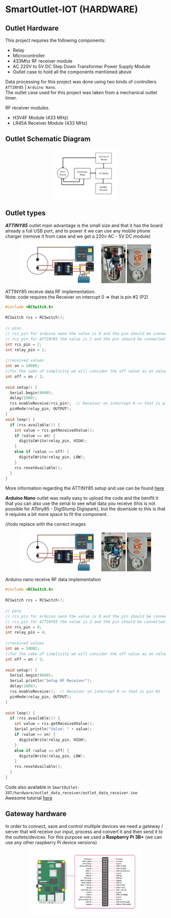 # SmartOutlet-IOT (HARDWARE)

Outlet Hardware
------

This project requires the following components:
 - Relay
 - Microcontroller 
 - 433Mhz RF receiver module
 - AC 220V to 5V DC Step Down Transformer Power Supply Module
 - Outlet case to hold all the components mentioned above
 
Data processing for this project was done using two kinds of controllers `ATTINY85` | `Arduino Nano`.    
The outlet case used for this project was taken from a mechanical outlet timer.     

RF receiver modules.   
 * H3V4F Module (433 MHz) 
 * LR45A Receiver Module (433 MHz)

Outlet Schematic Diagram
-----

<p align="center">
   <img src="https://github.com/ManolescuSebastian/SmartOutlet-IOT/blob/master/hardware/images/outlet%20images/smart_outlet_hw_overview.jpg" width="40%"></img>
</p>

Outlet types     
-----

___ATTINY85___ outlet main advantage is the small size and that it has the board already a full USB port, and to power it we can use any mobile phone charger (remove it from case and we get a 220v AC - 5V DC module)


<p align="center">
   <img align="center" src="https://github.com/ManolescuSebastian/SmartOutlet-IOT/blob/master/hardware/images/outlet%20images/smart_outlet_design.jpg" width="50%"></img>
   <img align="center" src="https://github.com/ManolescuSebastian/SmartOutlet-IOT/blob/master/hardware/images/outlet%20images/3_01.jpg" width="15%"></img>
      <img align="center" src="https://github.com/ManolescuSebastian/SmartOutlet-IOT/blob/master/hardware/images/outlet%20images/5_01.jpg" width="15%"></img>
</p>


ATTINY85 receive data RF implementation.       
Note: code requires the Receiver on interrupt 0 => that is pin #2 (P2)

```C
#include <RCSwitch.h>

RCSwitch rcs = RCSwitch();

// pins
// rcs_pin for arduino nano the value is 0 and the pin should be connected to D2
// rcs_pin for ATTINY85 the value is 2 and the pin should be connected to P2
int rcs_pin = 2;
int relay_pin = 1;

//received values
int on = 10000;
//for the sake of simplicity we will consider the off value as on value divided by 2
int off = on / 2;

void setup() {
  Serial.begin(9600);
  delay(1000);
  rcs.enableReceive(rcs_pin);  // Receiver on interrupt 0 => that is pin #2
  pinMode(relay_pin, OUTPUT);
}
void loop() {
  if (rcs.available()) {
    int value = rcs.getReceivedValue();
    if (value == on) {
      digitalWrite(relay_pin, HIGH);
    }
    else if (value == off) {
      digitalWrite(relay_pin, LOW);
    }
    rcs.resetAvailable();
  }
}   
```

More information regarding the ATTINY85 setup and use can be found [here](https://www.electromaker.io/blog/article/introduction-to-the-attiny85-19)      
       
       
___Arduino Nano___ outlet was really easy to upload the code and the benifit it that you can also use the serial to see what data you receive (this is not possible for ATtiny85 - DigiStump Digispark), but the downside to this is that it requires a bit more space to fit the component.

//todo replace with the correct images
<p align="center">
   <img align="center" src="https://github.com/ManolescuSebastian/SmartOutlet-IOT/blob/master/hardware/images/outlet%20images/smart_outlet_design.jpg" width="50%"></img>
   <img align="center" src="https://github.com/ManolescuSebastian/SmartOutlet-IOT/blob/master/hardware/images/outlet%20images/1.jpg" width="15%"></img>
    <img align="center" src="https://github.com/ManolescuSebastian/SmartOutlet-IOT/blob/master/hardware/images/outlet%20images/4_01.jpg" width="15%"></img>
</p>


Arduino nano receive RF data implementation

```C
#include <RCSwitch.h>

RCSwitch rcs = RCSwitch();

// pins
// rcs_pin for arduino nano the value is 0 and the pin should be connected to D2
// rcs_pin for ATTINY85 the value is 2 and the pin should be connected to P2
int rcs_pin = 0;
int relay_pin = 4;

//received values
int on = 10002;
//for the sake of simplicity we will consider the off value as on value divided by 2
int off = on / 2;

void setup() {
  Serial.begin(9600);
  Serial.println("Setup RF Receiver");
  delay(1000);
  rcs.enableReceive();  // Receiver on interrupt 0 => that is pin #2
  pinMode(relay_pin, OUTPUT);
}

void loop() {
  if (rcs.available()) {
    int value = rcs.getReceivedValue();
    Serial.println("Value: " + value);
    if (value == on) {
      digitalWrite(relay_pin, HIGH);
    }
    else if (value == off) {
      digitalWrite(relay_pin, LOW);
    }
    rcs.resetAvailable();
  }
}

```
Code also available in `SmartOutlet-IOT/hardware/outlet_data_receiver/outlet_data_receiver.ino`     
Awesome tutorial [here](https://www.14core.com/wiring-h34a-h3v3f-h3v4f-315-433-mhz-wireless-rf-tx-rx/)

Gateway hardware
------
 In order to connect, save and control multiple devices we need a gateway / server that will receive our input, process and convert it and then send it to the outlets/devices.
 For this purpose we used a <b>Raspberry Pi 3B+</b> (we can use any other raspberry Pi device versions)
 
 <p align="center">
   <img src="https://github.com/ManolescuSebastian/SmartOutlet-IOT/blob/master/hardware/images/GPIO-Pinout-Diagram-2.png" width="70%"></img>
</p>



 
